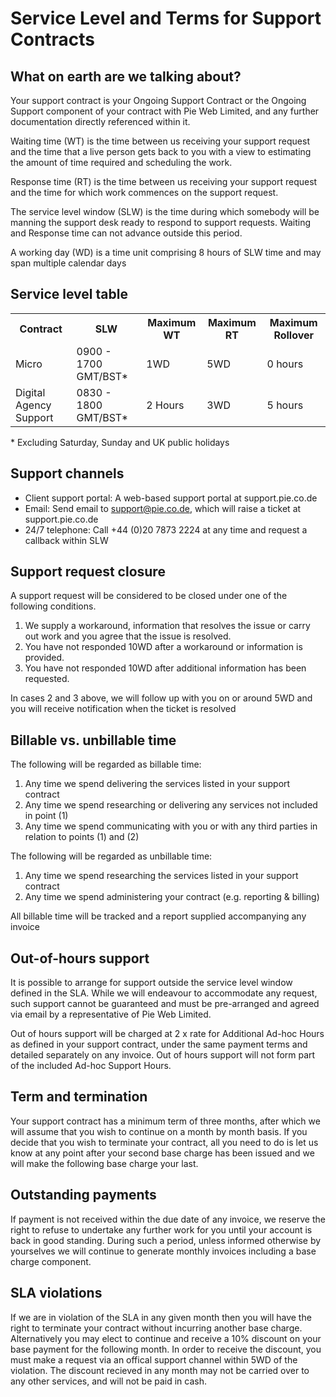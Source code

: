 # Service Level and Terms for Support Contracts

## What on earth are we talking about?

Your support contract is your Ongoing Support Contract or the Ongoing Support component of your contract with Pie Web Limited, and any further documentation directly referenced within it.

Waiting time (WT) is the time between us receiving your support request and the time that a live person gets back to you with a view to estimating the amount of time required and scheduling the work.

Response time (RT) is the time between us receiving your support request and the time for which work commences on the support request.

The service level window (SLW) is the time during which somebody will be manning the support desk ready to respond to support requests. Waiting and Response time can not advance outside this period.

A working day (WD) is a time unit comprising 8 hours of SLW time and may span multiple calendar days

## Service level table

<table>
	<tr>
		<th>Contract</th>
		<th>SLW</th>
		<th>Maximum WT</th>
		<th>Maximum RT</th>
		<th>Maximum Rollover</th>
	</tr>
	<tr>
		<td>Micro</td>
		<td>0900 - 1700 GMT/BST*</td>
		<td>1WD</td>
		<td>5WD</td>
		<td>0 hours</td>
	</tr>
	<tr>
		<td>Digital Agency Support</td>
		<td>0830 - 1800 GMT/BST*</td>
		<td>2 Hours</td>
		<td>3WD</td>
		<td>5 hours</td>
	</tr>
</table>

\* Excluding Saturday, Sunday and UK public holidays

## Support channels

* Client support portal: A web-based support portal at support.pie.co.de
* Email: Send email to support@pie.co.de, which will raise a ticket at support.pie.co.de
* 24/7 telephone: Call +44 (0)20 7873 2224 at any time and request a callback within SLW

## Support request closure

A support request will be considered to be closed under one of the following conditions.

1. We supply a workaround, information that resolves the issue or carry out work and you agree that the issue is resolved.
1. You have not responded 10WD after a workaround or information is provided.
1. You have not responded 10WD after additional information has been requested.

In cases 2 and 3 above, we will follow up with you on or around 5WD and you will receive notification when the ticket is resolved

## Billable vs. unbillable time

The following will be regarded as billable time:

1. Any time we spend delivering the services listed in your support contract
1. Any time we spend researching or delivering any services not included in point (1)
1. Any time we spend communicating with you or with any third parties in relation to points (1) and (2)

The following will be regarded as unbillable time:

1. Any time we spend researching the services listed in your support contract
1. Any time we spend administering your contract (e.g. reporting & billing)

All billable time will be tracked and a report supplied accompanying any invoice

## Out-of-hours support

It is possible to arrange for support outside the service level window defined in the SLA. While we will endeavour to accommodate any request, such support cannot be guaranteed and must be pre-arranged and agreed via email by a representative of Pie Web Limited.

Out of hours support will be charged at 2 x rate for Additional Ad-hoc Hours as defined in your support contract, under the same payment terms and detailed separately on any invoice. Out of hours support will not form part of the included Ad-hoc Support Hours.

## Term and termination

Your support contract has a minimum term of three months, after which we will assume that you wish to continue on a month by month basis. If you decide that you wish to terminate your contract, all you need to do is let us know at any point after your second base charge has been issued and we will make the following base charge your last.

## Outstanding payments

If payment is not received within the due date of any invoice, we reserve the right to refuse to undertake any further work for you until your account is back in good standing. During such a period, unless informed otherwise by yourselves we will continue to generate monthly invoices including a base charge component.

## SLA violations

If we are in violation of the SLA in any given month then you will have the right to terminate your contract without incurring another base charge. Alternatively you may elect to continue and receive a 10% discount on your base payment for the following month. In order to receive the discount, you must make a request via an offical support channel within 5WD of the violation. The discount recieved in any month  may not be carried over to any other services, and will not be paid in cash.
